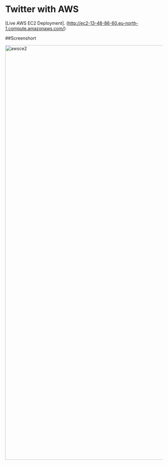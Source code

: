 # Twitter with AWS 



[Live AWS EC2 Deployment]. (http://ec2-13-48-86-60.eu-north-1.compute.amazonaws.com/)



##Screenshort


<img width="1324" alt="awsce2" src="https://github.com/anugrahmasih261/awstwitter/assets/65607767/0d57331a-b261-4112-b807-549e1fdfd2cd">

